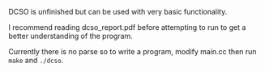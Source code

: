 DCSO is unfinished but can be used with very basic functionality.

I recommend reading dcso_report.pdf before attempting to run to get a better understanding of the program.

Currently there is no parse so to write a program, modify main.cc then run `make` and `./dcso`.
